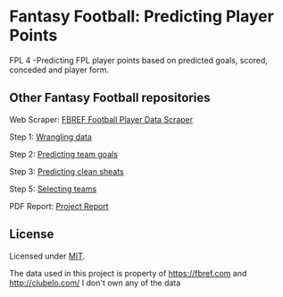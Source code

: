# Fantasy Football: Predicting Player Points
FPL 4 -Predicting FPL player points based on predicted goals, scored, conceded and player form.

## Other Fantasy Football repositories

Web Scraper: [FBREF Football Player Data Scraper](https://github.com/adamcorren/fbref_football_player_data_scraper)

Step 1: [Wrangling data](https://github.com/adamcorren/fantasy_football_data_wrangling_pandas)

Step 2: [Predicting team goals](https://github.com/adamcorren/fantasy_football_predicting_team_goals)

Step 3: [Predicting clean sheats](https://github.com/adamcorren/fantasy_football_predicting_clean_sheet)

Step 5: [Selecting teams](https://github.com/adamcorren/fantasy_football_selecting_squads)

PDF Report: [Project Report](https://github.com/adamcorren/fantasy_football_project_report)

## License

Licensed under [MIT]((https://opensource.org/license/mit/)).

The data used in this project is property of https://fbref.com and http://clubelo.com/
I don't own any of the data
